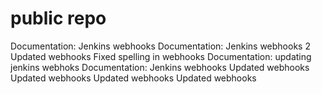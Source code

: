 # public repo
Documentation: Jenkins webhooks
Documentation: Jenkins webhooks 2
Updated webhooks
Fixed spelling in webhooks
Documentation: updating jenkins webhoks
Documentation: Jenkins webhooks
Updated webhooks
Updated webhooks
Updated webhooks
Updated webhooks
